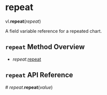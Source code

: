 # repeat

vl.<b>repeat</b>(<em>repeat</em>)

A field variable reference for a repeated chart.

## <code>repeat</code> Method Overview

* <em>repeat</em>.<a href="#repeat">repeat</a>

## <code>repeat</code> API Reference

<a name="repeat">#</a>
<em>repeat</em>.<b>repeat</b>(<em>value</em>)


